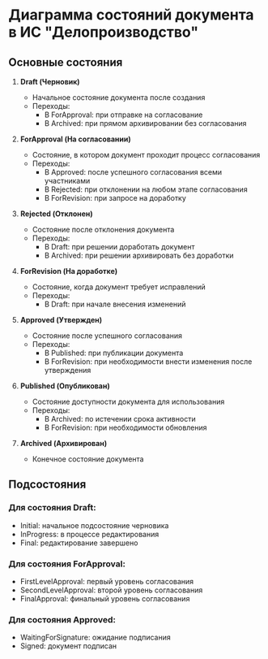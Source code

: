 # Диаграмма состояний документа в ИС "Делопроизводство"

## Основные состояния

1. **Draft (Черновик)**
   - Начальное состояние документа после создания
   - Переходы:
     - В ForApproval: при отправке на согласование
     - В Archived: при прямом архивировании без согласования

2. **ForApproval (На согласовании)**
   - Состояние, в котором документ проходит процесс согласования
   - Переходы:
     - В Approved: после успешного согласования всеми участниками
     - В Rejected: при отклонении на любом этапе согласования
     - В ForRevision: при запросе на доработку

3. **Rejected (Отклонен)**
   - Состояние после отклонения документа
   - Переходы:
     - В Draft: при решении доработать документ
     - В Archived: при решении архивировать без доработки

4. **ForRevision (На доработке)**
   - Состояние, когда документ требует исправлений
   - Переходы:
     - В Draft: при начале внесения изменений

5. **Approved (Утвержден)**
   - Состояние после успешного согласования
   - Переходы:
     - В Published: при публикации документа
     - В ForRevision: при необходимости внести изменения после утверждения

6. **Published (Опубликован)**
   - Состояние доступности документа для использования
   - Переходы:
     - В Archived: по истечении срока активности
     - В ForRevision: при необходимости обновления

7. **Archived (Архивирован)**
   - Конечное состояние документа

## Подсостояния

### Для состояния Draft:
- Initial: начальное подсостояние черновика
- InProgress: в процессе редактирования
- Final: редактирование завершено

### Для состояния ForApproval:
- FirstLevelApproval: первый уровень согласования
- SecondLevelApproval: второй уровень согласования
- FinalApproval: финальный уровень согласования

### Для состояния Approved:
- WaitingForSignature: ожидание подписания
- Signed: документ подписан
